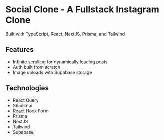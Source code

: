 
# Social Clone - A Fullstack Instagram Clone 

Built with TypeScript, React, NextJS, Prisma, and Tailwind

## Features

 - Infinite scrolling for dynamically loading posts
 - Auth built from scratch
 - Image uploads with Supabase storage

## Technologies
- React Query
- Shadcnui
- React Hook Form
- Prisma
- NextJS
- Tailwind
- Supabase